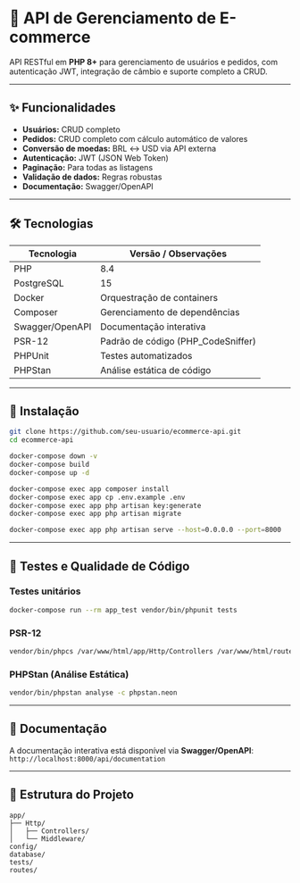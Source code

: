 # 🛒 API de Gerenciamento de E-commerce

&#x20;    &#x20;

API RESTful em **PHP 8+** para gerenciamento de usuários e pedidos, com autenticação JWT, integração de câmbio e suporte completo a CRUD.

---

## ✨ Funcionalidades

* **Usuários:** CRUD completo
* **Pedidos:** CRUD completo com cálculo automático de valores
* **Conversão de moedas:** BRL ↔ USD via API externa
* **Autenticação:** JWT (JSON Web Token)
* **Paginação:** Para todas as listagens
* **Validação de dados:** Regras robustas
* **Documentação:** Swagger/OpenAPI

---

## 🛠️ Tecnologias

| Tecnologia      | Versão / Observações                |
| --------------- | ----------------------------------- |
| PHP             | 8.4                                 |
| PostgreSQL      | 15                                  |
| Docker          | Orquestração de containers          |
| Composer        | Gerenciamento de dependências       |
| Swagger/OpenAPI | Documentação interativa             |
| PSR-12          | Padrão de código (PHP\_CodeSniffer) |
| PHPUnit         | Testes automatizados                |
| PHPStan         | Análise estática de código          |

---

## 🚀 Instalação

```bash
git clone https://github.com/seu-usuario/ecommerce-api.git
cd ecommerce-api

docker-compose down -v
docker-compose build
docker-compose up -d

docker-compose exec app composer install
docker-compose exec app cp .env.example .env
docker-compose exec app php artisan key:generate
docker-compose exec app php artisan migrate

docker-compose exec app php artisan serve --host=0.0.0.0 --port=8000
```

---

## 🧪 Testes e Qualidade de Código

### Testes unitários

```bash
docker-compose run --rm app_test vendor/bin/phpunit tests
```

### PSR-12

```bash
vendor/bin/phpcs /var/www/html/app/Http/Controllers /var/www/html/routes /var/www/html/tests --standard=phpcs.xml -s
```

### PHPStan (Análise Estática)

```bash
vendor/bin/phpstan analyse -c phpstan.neon
```

---

## 📄 Documentação

A documentação interativa está disponível via **Swagger/OpenAPI**:
`http://localhost:8000/api/documentation`

---

## 📂 Estrutura do Projeto

```
app/
├── Http/
│   ├── Controllers/
│   └── Middleware/
config/
database/
tests/
routes/
```